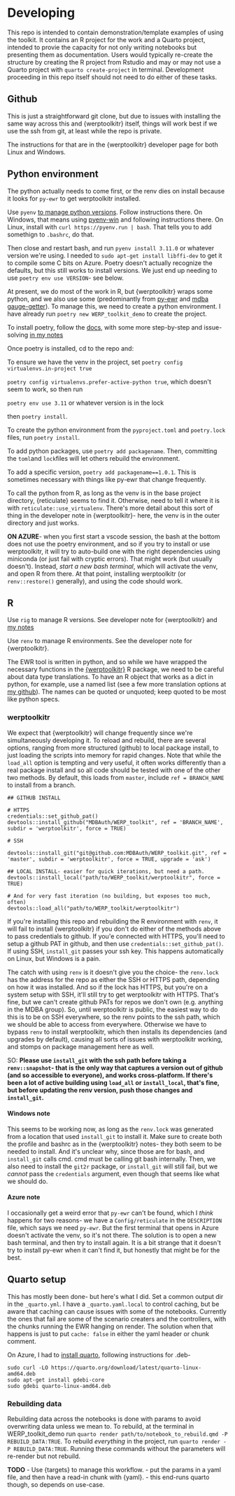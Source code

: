 # Developing

This repo is intended to contain demonstration/template examples of using the toolkit. It contains an R project for the work and a Quarto project, intended to provie the capacity for not only writing notebooks but presenting them as documentation. Users would typically re-create the structure by creating the R project from Rstudio and may or may not use a Quarto project with `quarto create-project` in terminal. Development proceeding in this repo itself should not need to do either of these tasks.

## Github

This is just a straightforward git clone, but due to issues with installing the same way across this and {werptoolkitr} itself, things will work best if we use the ssh from git, at least while the repo is private.

The instructions for that are in the {werptoolkitr} developer page for both Linux and Windows.

## Python environment

The python actually needs to come first, or the renv dies on install because it looks for `py-ewr` to get werptoolkitr installed.

Use `pyenv` [to manage python versions](https://github.com/pyenv/pyenv). Follow instructions there. On Windows, that means using [pyenv-win](https://github.com/pyenv-win/pyenv-win) and following instructions there. On Linux, install with `curl https://pyenv.run | bash`. That tells you to add somethign to `.bashrc`, do that.

Then close and restart bash, and run `pyenv install 3.11.0` or whatever version we're using. I needed to `sudo apt-get install libffi-dev` to get it to compile some C bits on Azure. Poetry doesn't actually recognize the defaults, but this still works to install versions. We just end up needing to use `poetry env use VERSION`- see below.

At present, we do most of the work in R, but {werptoolkitr} wraps some python, and we also use some (predominantly from [py-ewr](https://pypi.org/project/py-ewr/) and [mdba gauge-getter](https://pypi.org/project/mdba-gauge-getter/)). To manage this, we need to create a python environment. I have already run `poetry new WERP_toolkit_demo` to create the project.

To install poetry, follow the [docs](https://python-poetry.org/docs/), with some more step-by-step and issue-solving [in my notes](https://galenholt.github.io/RpyEnvs/python_setup.html)

Once poetry is installed, cd to the repo and:

To ensure we have the venv in the project, set `poetry config virtualenvs.in-project true`

`poetry config virtualenvs.prefer-active-python true`, which doesn't seem to work, so then run

`poetry env use 3.11` or whatever version is in the lock

then `poetry install`.

To create the python environment from the `pyproject.toml` and `poetry.lock` files, run `poetry install`.

To add python packages, use `poetry add packagename`. Then, committing the `toml`and `lock`files will let others rebuild the environment.

To add a specific version, `poetry add packagename==1.0.1`. This is sometimes necessary with things like py-ewr that change frequently.

To call the python from R, as long as the venv is in the base project directory, {reticulate} seems to find it. Otherwise, need to tell it where it is with `reticulate::use_virtualenv`. There's more detail about this sort of thing in the developer note in {werptoolkitr}- here, the venv is in the outer directory and just works.

**ON AZURE**- when you first start a vscode session, the bash at the bottom does not use the poetry environment, and so if you try to install or use werptoolkitr, it will try to auto-build one with the right dependencies using miniconda (or just fail with cryptic errors). That might work (but usually doesn't). Instead, *start a new bash terminal*, which will activate the venv, and open R from there. At that point, installing werptoolkitr (or `renv::restore()` generally), and using the code should work.

## R

Use `rig` to manage R versions. See developer note for {werptoolkitr} and [my notes](https://galenholt.github.io/RpyEnvs/rig.html)

Use `renv` to manage R environments. See the developer note for {werptoolkitr}.

The EWR tool is written in python, and so while we have wrapped the necessary functions in the [{werptoolkitr}](https://github.com/MDBAuth/WERP_toolkit) R package, we need to be careful about data type translations. To have an R object that works as a dict in python, for example, use a named list (see a few more translation options at [my github](https://galenholt.github.io/RpyEnvs/R_py_type_passing.html)). The names can be quoted or unquoted; keep quoted to be most like python specs.

### werptoolkitr

We expect that {werptoolkitr} will change frequently since we're simultaneously developing it. To reload and rebuild, there are several options, ranging from more structured (github) to local package install, to just loading the scripts into memory for rapid changes. Note that while the `load_all` option is tempting and very useful, it often works differently than a real package install and so all code should be tested with one of the other two methods. By default, this loads from `master`, include `ref = BRANCH_NAME` to install from a branch.

```         
## GITHUB INSTALL

# HTTPS
credentials::set_github_pat()
devtools::install_github("MDBAuth/WERP_toolkit", ref = 'BRANCH_NAME', subdir = 'werptoolkitr', force = TRUE)

# SSH

devtools::install_git("git@github.com:MDBAuth/WERP_toolkit.git", ref = 'master', subdir = 'werptoolkitr', force = TRUE, upgrade = 'ask')

## LOCAL INSTALL- easier for quick iterations, but need a path.
devtools::install_local("path/to/WERP_toolkit/werptoolkitr", force = TRUE)

# And for very fast iteration (no building, but exposes too much, often)
devtools::load_all("path/to/WERP_toolkit/werptoolkitr")
```

If you're installing this repo and rebuilding the R environment with `renv`, it will fail to install {werptoolkitr} if you don't do either of the methods above to pass credentials to github. If you'e connected with HTTPS, you'll need to setup a github PAT in github, and then use `credentials::set_github_pat()`. If using SSH, `install_git` passes your ssh key. This happens automatically on Linux, but Windows is a pain.

The catch with using `renv` is it doesn't give you the choice- the `renv.lock` has the address for the repo as either the SSH or HTTPS path, depending on how it was installed. And so if the lock has HTTPS, but you're on a system setup with SSH, it'll still try to get werptoolkitr with HTTPS. That's fine, but we can't create github PATs for repos we don't own (e.g. anything in the MDBA group). So, until werptoolkitr is public, the easiest way to do this is to be on SSH everywhere, so the renv points to the ssh path, which we should be able to access from everywhere. Otherwise we have to bypass `renv` to install werptoolkitr, which then installs its dependencies (and upgrades by default), causing all sorts of issues with werptoolkitr working, and stomps on package management here as well.

SO: **Please use `install_git` with the ssh path before taking a `renv::snapshot`- that is the only way that captures a version out of github (and so accessible to everyone), and works cross-platform. If there's been a lot of active building using `load_all` or `install_local`, that's fine, but before updating the renv version, push those changes and `install_git`.**

#### Windows note

This seems to be working now, as long as the `renv.lock` was generated from a location that used `install_git` to install it. Make sure to create both the profile and bashrc as in the {werptoolkitr} notes- they both seem to be needed to install. And it's unclear why, since those are for bash, and `install_git` calls cmd. cmd must be calling git bash internally. Then, we also need to install the `git2r` package, or `install_git` will still fail, but we *cannot* pass the `credentials` argument, even though that seems like what we should do.

#### Azure note

I occasionally get a weird error that `py-ewr` can't be found, which I *think* happens for two reasons- we have a `Config/reticulate` in the `DESCRIPTION` file, which says we need `py-ewr`. But the first terminal that opens in Azure doesn't activate the venv, so it's not there. The solution is to open a new bash terminal, and then try to install again. It is a bit strange that it doesn't try to install py-ewr when it can't find it, but honestly that might be for the best.

## Quarto setup

This has mostly been done- but here's what I did. Set a common output dir in the `_quarto.yml`. I have a `_quarto.yaml.local` to control caching, but be aware that caching can cause issues with some of the notebooks. Currently the ones that fail are some of the scenario creaters and the controllers, with the chunks running the EWR hanging on render. The solution when that happens is just to put `cache: false` in either the yaml header or chunk comment.

On Azure, I had to [install quarto](https://docs.posit.co/resources/install-quarto/), following instructions for .deb-

```         
sudo curl -LO https://quarto.org/download/latest/quarto-linux-amd64.deb
sudo apt-get install gdebi-core
sudo gdebi quarto-linux-amd64.deb
```

### Rebuilding data

Rebuilding data across the notebooks is done with params to avoid overwriting data unless we mean to. To rebuild, at the terminal in WERP_toolkit_demo run `quarto render path/to/notebook_to_rebuild.qmd -P REBUILD_DATA:TRUE`. To rebuild *everything* in the project, run `quarto render -P REBUILD_DATA:TRUE`. Running these commands without the parameters will re-render but not rebuild.

**TODO** - Use {targets} to manage this workflow. - put the params in a yaml file, and then have a read-in chunk with {yaml}. - this end-runs quarto though, so depends on use-case.
